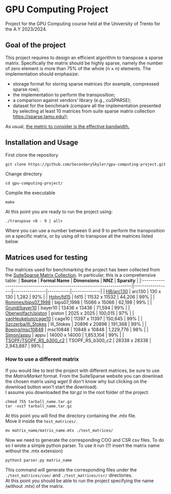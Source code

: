 # GPU Computing Project
Project for the GPU Computing course held at the University of Trento for the A.Y 2023/2024.

## Goal of the project
This project requires to design an efficient algorithm to transpose a sparse matrix. Specifically the
matrix should be highly sparse, namely the number of zero element is more than 75% of the whole
(n × n) elements. The implementation should emphasize:
- storage format for storing sparse matrices (for example, compressed sparse row);
- the implementation to perform the transposition;
- a comparison against vendors’ library (e.g., cuSPARSE);
- dataset for the benchmark (compare all the implementation presented by selecting at least 10
matrices from suite sparse matrix collection https://sparse.tamu.edu/);

As usual, <u>the metric to consider is the effective bandwidth.</u>

## Installation and Usage
First clone the repository
```
git clone https://github.com/SecondarySkyler/gpu-computing-project.git
```
Change directory
```
cd gpu-computing-project/
```
Compile the executable
```
make
```
At this point you are ready to run the project using:
```
./transpose <0 - 9 | all>
```
Where you can use a number between 0 and 9 to perform the transposition on a specific matrix, or by using *all* to transpose all the matrices listed below

## Matrices used for testing
The matrices used for benchmarking the project has been collected from the [SuiteSparse Matrix Collection](https://sparse.tamu.edu/).
In particular, this is a comprehensive table:
|                                **Source**                                | **Formal Name**  | **Dimensions** | **NNZ**   | **Sparsity** |
|:------------------------------------------------------------------------:|------------------|----------------|-----------|--------------|
| [HB/arc130](https://sparse.tamu.edu/HB/arc130)                           |      arc130      |    130 x 130   |   1,282   |      92%     |
| [Hohn/fd15](https://sparse.tamu.edu/Hohn/fd15)                           |       fd15       |  11532 x 11532 |   44,206  |      99%     |
| [Rommes/bips07_1998](https://sparse.tamu.edu/Rommes/bips07_1998)         |    bips07_1998   |  15066 x 15066 |   62,198  |      99%     |
| [Grund/bayer10](https://sparse.tamu.edu/Grund/bayer10)                   |      bayer10     |  13436 x 13436 |   71,594  |      99%     |
| [Oberwolfach/piston](https://sparse.tamu.edu/Oberwolfach/piston)         |      piston      |   2025 x 2025  |  100,015  |      97%     |
| [vanHeukelum/cage10](https://sparse.tamu.edu/vanHeukelum/cage10)         |      cage10      |  11397 x 11397 |  150,645  |      99%     |
| [Szczerba/Ill_Stokes](https://sparse.tamu.edu/Szczerba/Ill_Stokes)       |    Ill_Stokes    |  20896 x 20896 |  191,368  |      99%     |
| [Boeing/msc10848](https://sparse.tamu.edu/Boeing/msc10848)               |     msc10848     |  10848 x 10848 | 1,229,776 |      98%     |
| [Simon/appu](https://sparse.tamu.edu/Simon/appu)                         |       appu       |  14000 x 14000 | 1,853,104 |      99%     |
| [TSOPF/TSOPF_RS_b300_c2](https://sparse.tamu.edu/TSOPF/TSOPF_RS_b300_c2) | TSOPF_RS_b300_c2 |  28338 x 28338 | 2,943,887 |      99%     |
### How to use a different matrix
If you would like to test the project with different matrices, be sure to use the *MatrixMarket* format.
From the SuiteSparse website you can download the chosen matrix using *wget* (I don't know why but clicking on the download button won't start the download). <br />
I assume you downloaded the *tar.gz* in the root folder of the project. <br />
```
chmod 755 tarball_name.tar.gz
tar -xvzf tarball_name.tar.gz
```
At this point you will find the directory containing the *.mtx* file. <br />
Move it inside the `test_matrices/`. 
```
mv matrix_name/matrix_name.mtx ./test_matrices/
```
Now we need to generate the corresponding COO and CSR csv files. To do so I wrote a simple python parser. To use it run (!!! insert the matrix name without the .mtx extension)
```
python3 parser.py matrix_name
```
This command will generate the corresponding files under the `./test_matrices/coo/` and `./test_matrices/csr/` directories. <br />
At this point you should be able to run the project specifying the name (without .mtx) of the matrix.
